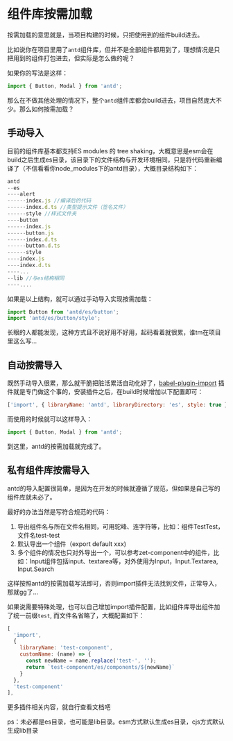 # 组件库按需加载

按需加载的意思就是，当项目构建的时候，只把使用到的组件build进去。

比如说你在项目里用了`antd`组件库，但并不是全部组件都用到了，理想情况是只把用到的组件打包进去，但实际是怎么做的呢？

如果你的写法是这样：

```js
import { Button, Modal } from 'antd';
```

那么在不做其他处理的情况下，整个`antd`组件库都会build进去，项目自然庞大不少。那么如何按需加载？

## 手动导入

目前的组件库基本都支持ES modules 的 tree shaking，大概意思是esm会在build之后生成es目录，该目录下的文件结构与开发环境相同，只是将代码重新编译了（不信看看你node_modules下的antd目录），大概目录结构如下：

```js
antd
--es
----alert
------index.js //编译后的代码
------index.d.ts //类型提示文件（签名文件）
------style //样式文件夹
----button
------index.js
------button.js
------index.d.ts
------button.d.ts
------style
----index.js
----index.d.ts
----...
--lib //与es结构相同
----....
```

如果是以上结构，就可以通过手动导入实现按需加载：

```js
import Button from 'antd/es/button';
import 'antd/es/button/style';
```

长眼的人都能发现，这种方式且不说好用不好用，起码看着就很累，谁tm在项目里这么写...

## 自动按需导入

既然手动导入很累，那么就干脆把脏活累活自动化好了，[babel-plugin-import](https://www.npmjs.com/package/babel-plugin-import) 插件就是专门做这个事的，安装插件之后，在build时候增加以下配置即可：
```js
['import', { libraryName: 'antd', libraryDirectory: 'es', style: true }],
```

而使用的时候就可以这样导入：

```js
import { Button, Modal } from 'antd';
```

到这里，antd的按需加载就完成了。

## 私有组件库按需导入

antd的导入配置很简单，是因为在开发的时候就遵循了规范，但如果是自己写的组件库就未必了。

最好的办法当然是写符合规范的代码：

1. 导出组件名与所在文件名相同，可用驼峰、连字符等，比如：组件TestTest，文件名test-test
2. 默认导出一个组件（export default xxx)
3. 多个组件的情况也只对外导出一个，可以参考zet-component中的组件，比如：Input组件包括input、textarea等，对外使用为Input，Input.Textarea, Input.Search

这样按照antd的按需加载写法即可，否则import插件无法找到文件，正常导入，那就gg了...

如果说需要特殊处理，也可以自己增加import插件配置，比如组件库导出组件加了统一前缀`test`, 而文件名省略了，大概配置如下：

```js
[
  'import',
  {
    libraryName: 'test-component',
    customName: (name) => {
      const newName = name.replace('test-', '');
      return `test-component/es/components/${newName}`
    }
  },
  'test-component'
],
```

更多插件相关内容，就自行查看文档吧

ps：未必都是es目录，也可能是lib目录。esm方式默认生成es目录，cjs方式默认生成lib目录
